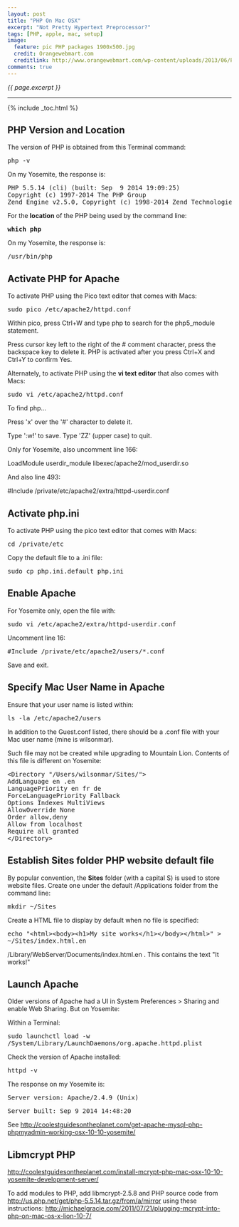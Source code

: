 ```yaml
---
layout: post
title: "PHP On Mac OSX"
excerpt: "Not Pretty Hypertext Preprocessor?"
tags: [PHP, apple, mac, setup]
image:
  feature: pic PHP packages 1900x500.jpg
  credit: Orangewebmart.com
  creditlink: http://www.orangewebmart.com/wp-content/uploads/2013/06/PHP-Website-Development.jpg
comments: true
---
```

<i>{{ page.excerpt }}</i>
<hr />

{% include _toc.html %}


<a id="PHPz"></a>

## PHP Version and Location

The version of PHP is obtained from this Terminal command:

   <tt>php -v</tt>

   On my Yosemite, the response is:

<pre>
PHP 5.5.14 (cli) (built: Sep  9 2014 19:09:25)
Copyright (c) 1997-2014 The PHP Group
Zend Engine v2.5.0, Copyright (c) 1998-2014 Zend Technologies
</pre>

For the <strong>location</strong> of the PHP being used by the command line:

   <tt><strong>which php</strong></tt>

On my Yosemite, the response is:

<pre>
/usr/bin/php
</pre>


<a id="PHPActivatez"></a>

## Activate PHP for Apache

To activate PHP using the Pico text editor that comes with Macs:

   <tt>sudo pico /etc/apache2/httpd.conf</tt>

Within pico, press Ctrl+W and type php to search for the php5_module statement.

Press cursor key left to the right of the # comment character,
press the backspace key to delete it.
PHP is activated after you press Ctrl+X and Ctrl+Y to confirm Yes.

Alternately, to activate PHP using the 
<strong>vi text editor</strong> that also comes with Macs:

   <tt>sudo vi /etc/apache2/httpd.conf</tt>

To find php...

Press 'x' over the '#' character to delete it. 

Type ':w!' to save.
Type 'ZZ' (upper case) to quit.

Only for Yosemite, also uncomment line 166:

LoadModule userdir_module libexec/apache2/mod_userdir.so
 
And also line 493:

#Include /private/etc/apache2/extra/httpd-userdir.conf



<a id="PHPIniz"></a>

## Activate php.ini

To activate PHP using the pico text editor that comes with Macs:

<tt>cd /private/etc</tt>

Copy the default file to a .ini file:

<tt>sudo cp php.ini.default php.ini</tt>

 


<a id="ApacheIniz"></a>

## Enable Apache

For Yosemite only, open the file with:

<tt>sudo vi /etc/apache2/extra/httpd-userdir.conf</tt>

Uncomment line 16:

<tt>#Include /private/etc/apache2/users/*.conf</tt>

Save and exit.
 


<a id="ApacheUserz"></a>

## Specify Mac User Name in Apache

Ensure that your user name is listed within:

<tt>ls -la /etc/apache2/users</tt>

In addition to the Guest.conf listed, there should be a 
.conf file with your Mac user name (mine is wilsonmar).

Such file may not be created while upgrading to Mountain Lion.
Contents of this file is different on Yosemite:
<pre>
&LT;Directory "/Users/wilsonmar/Sites/">
AddLanguage en .en
LanguagePriority en fr de
ForceLanguagePriority Fallback
Options Indexes MultiViews
AllowOverride None
Order allow,deny
Allow from localhost
Require all granted
&LT;/Directory></pre>




<a id="PHPFilez"></a>

## Establish Sites folder PHP website default file

By popular convention, the <strong>Sites</strong> folder 
(with a capital S) is used to store
website files. Create one under the default /Applications folder
from the command line:

<tt>mkdir ~/Sites</tt>

Create a HTML file to display by default when no file is specified:

<tt>echo "&LT;html>&LT;body>&LT;h1>My site works&LT;/h1>&LT;/body>&LT;/html>" > ~/Sites/index.html.en</tt>

/Library/WebServer/Documents/index.html.en . This contains the text "It works!" 




<a id="ApacheLaunchz"></a>

## Launch Apache

Older versions of Apache had a UI in
System Preferences > Sharing and enable Web Sharing. 
But on Yosemite:

Within a Terminal:

<tt>sudo launchctl load -w /System/Library/LaunchDaemons/org.apache.httpd.plist</tt>

Check the version of Apache installed:

<tt>httpd -v</tt>

The response on my Yosemite is:

<tt>Server version: Apache/2.4.9 (Unix)

Server built:   Sep  9 2014 14:48:20</tt>

See http://coolestguidesontheplanet.com/get-apache-mysql-php-phpmyadmin-working-osx-10-10-yosemite/
 


<a id="Libmcryptz"></a>

## Libmcrypt PHP

http://coolestguidesontheplanet.com/install-mcrypt-php-mac-osx-10-10-yosemite-development-server/

To add modules to PHP, add libmcrypt-2.5.8 and PHP source code
from http://us.php.net/get/php-5.5.14.tar.gz/from/a/mirror
using these instructions:
http://michaelgracie.com/2011/07/21/plugging-mcrypt-into-php-on-mac-os-x-lion-10-7/

